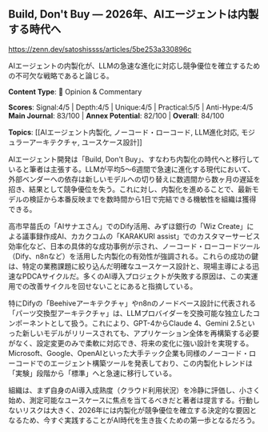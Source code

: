 ## Build, Don't Buy — 2026年、AIエージェントは内製する時代へ

https://zenn.dev/satoshissss/articles/5be253a330896c

AIエージェントの内製化が、LLMの急速な進化に対応し競争優位を確立するための不可欠な戦略であると論じる。

**Content Type**: 💭 Opinion & Commentary

**Scores**: Signal:4/5 | Depth:4/5 | Unique:4/5 | Practical:5/5 | Anti-Hype:4/5
**Main Journal**: 83/100 | **Annex Potential**: 82/100 | **Overall**: 84/100

**Topics**: [[AIエージェント内製化, ノーコード・ローコード, LLM進化対応, モジュラーアーキテクチャ, ユースケース設計]]

AIエージェント開発は「Build, Don't Buy」、すなわち内製化の時代へと移行していると筆者は主張する。LLMが平均5〜6週間で急速に進化する現代において、外部ベンダーへの依存は新しいモデルへの切り替えに数週間から数ヶ月の遅延を招き、結果として競争優位を失う。これに対し、内製化を進めることで、最新モデルの検証から本番反映までを数時間から1日で完結できる機敏性を組織は獲得できる。

高市早苗氏の「AIサナエさん」でのDify活用、みずほ銀行の「Wiz Create」による議事録作成AI、カカクコムの「KARAKURI assist」でのカスタマーサービス効率化など、日本の具体的な成功事例が示され、ノーコード・ローコードツール（Dify、n8nなど）を活用した内製化の有効性が強調される。これらの成功の鍵は、特定の業務課題に絞り込んだ明確なユースケース設計と、現場主導による迅速なPDCAサイクルだ。多くのAI導入プロジェクトが失敗する原因は、この実運用での改善サイクルを回せないことにあると指摘している。

特にDifyの「Beehiveアーキテクチャ」やn8nのノードベース設計に代表される「パーツ交換型アーキテクチャ」は、LLMプロバイダーを交換可能な独立したコンポーネントとして扱う。これにより、GPT-4からClaude 4、Gemini 2.5といった新しいモデルがリリースされても、アプリケーション全体を再構築する必要がなく、設定変更のみで柔軟に対応でき、将来の変化に強い設計を実現する。Microsoft、Google、OpenAIといった大手テック企業も同様のノーコード・ローコードでのエージェント構築ツールを発表しており、この内製化トレンドは「実験」段階から「標準」へと急速に移行している。

組織は、まず自身のAI導入成熟度（クラウド利用状況）を冷静に評価し、小さく始め、測定可能なユースケースに焦点を当てるべきだと著者は提言する。行動しないリスクは大きく、2026年には内製化が競争優位を確立する決定的な要因となるため、今すぐ実践することがAI時代を生き抜くための第一歩となるだろう。
